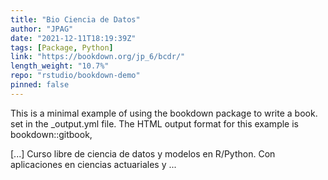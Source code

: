 ```yaml
---
title: "Bio Ciencia de Datos"
author: "JPAG"
date: "2021-12-11T18:19:39Z"
tags: [Package, Python]
link: "https://bookdown.org/jp_6/bcdr/"
length_weight: "10.7%"
repo: "rstudio/bookdown-demo"
pinned: false
---
```


<p>This is a minimal example of using the bookdown package to write a book.
set in the _output.yml file.
The HTML output format for this example is bookdown::gitbook,</p> [...] Curso libre de ciencia de datos y modelos en R/Python. Con aplicaciones en ciencias actuariales y ...
